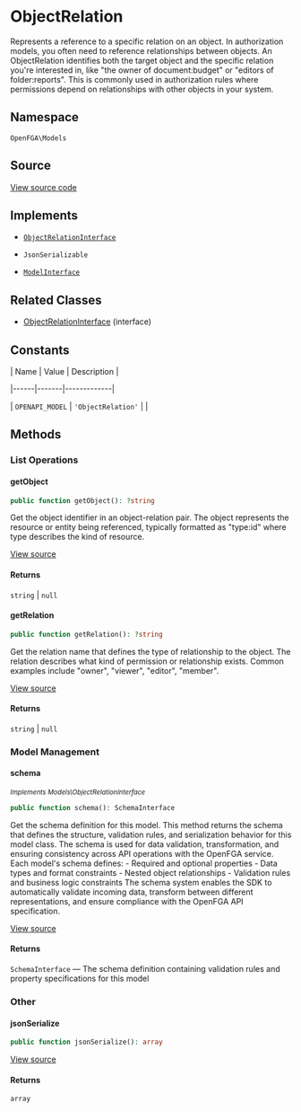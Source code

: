 # ObjectRelation

Represents a reference to a specific relation on an object. In authorization models, you often need to reference relationships between objects. An ObjectRelation identifies both the target object and the specific relation you&#039;re interested in, like &quot;the owner of document:budget&quot; or &quot;editors of folder:reports&quot;. This is commonly used in authorization rules where permissions depend on relationships with other objects in your system.

## Namespace

`OpenFGA\Models`

## Source

[View source code](https://github.com/evansims/openfga-php/blob/main/src/Models/ObjectRelation.php)

## Implements

* [`ObjectRelationInterface`](ObjectRelationInterface.md)

* `JsonSerializable`

* [`ModelInterface`](ModelInterface.md)

## Related Classes

* [ObjectRelationInterface](Models/ObjectRelationInterface.md) (interface)

## Constants

| Name | Value | Description |

|------|-------|-------------|

| `OPENAPI_MODEL` | `'ObjectRelation'` |  |

## Methods

### List Operations

#### getObject

```php
public function getObject(): ?string

```

Get the object identifier in an object-relation pair. The object represents the resource or entity being referenced, typically formatted as &quot;type:id&quot; where type describes the kind of resource.

[View source](https://github.com/evansims/openfga-php/blob/main/src/Models/ObjectRelation.php#L56)

#### Returns

`string` &#124; `null`

#### getRelation

```php
public function getRelation(): ?string

```

Get the relation name that defines the type of relationship to the object. The relation describes what kind of permission or relationship exists. Common examples include &quot;owner&quot;, &quot;viewer&quot;, &quot;editor&quot;, &quot;member&quot;.

[View source](https://github.com/evansims/openfga-php/blob/main/src/Models/ObjectRelation.php#L65)

#### Returns

`string` &#124; `null`

### Model Management

#### schema

*<small>Implements Models\ObjectRelationInterface</small>*

```php
public function schema(): SchemaInterface

```

Get the schema definition for this model. This method returns the schema that defines the structure, validation rules, and serialization behavior for this model class. The schema is used for data validation, transformation, and ensuring consistency across API operations with the OpenFGA service. Each model&#039;s schema defines: - Required and optional properties - Data types and format constraints - Nested object relationships - Validation rules and business logic constraints The schema system enables the SDK to automatically validate incoming data, transform between different representations, and ensure compliance with the OpenFGA API specification.

[View source](https://github.com/evansims/openfga-php/blob/main/src/Models/ModelInterface.php#L52)

#### Returns

`SchemaInterface` — The schema definition containing validation rules and property specifications for this model

### Other

#### jsonSerialize

```php
public function jsonSerialize(): array

```

[View source](https://github.com/evansims/openfga-php/blob/main/src/Models/ObjectRelation.php#L74)

#### Returns

`array`
